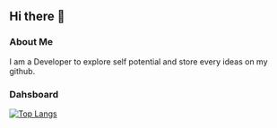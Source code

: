 ## Hi there 👋

<!--
**yichunyen/yichunyen** is a ✨ _special_ ✨ repository because its `README.md` (this file) appears on your GitHub profile.

Here are some ideas to get you started:

- 🔭 I’m currently working on ...
- 🌱 I’m currently learning ...
- 👯 I’m looking to collaborate on ...
- 🤔 I’m looking for help with ...
- 💬 Ask me about ...
- 📫 How to reach me: ...
- 😄 Pronouns: ...
- ⚡ Fun fact: ...
-->

### About Me
I am a Developer to explore self potential and store every ideas on my github.
### Dahsboard
[![Top Langs](https://github-readme-stats.vercel.app/api/top-langs/?username=yichunyen&layout=compact&theme=radical&hide=css,html,javascript)](https://github.com/anuraghazra/github-readme-stats)
